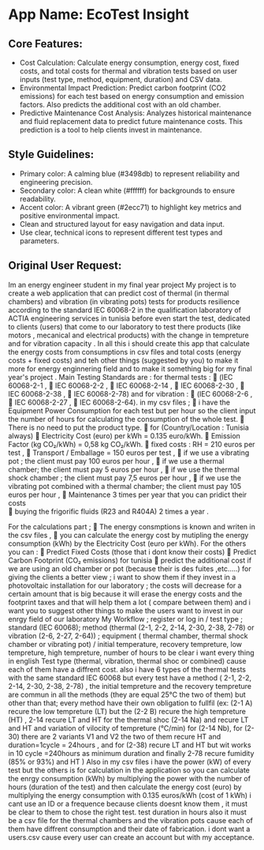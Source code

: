 # **App Name**: EcoTest Insight

## Core Features:

- Cost Calculation: Calculate energy consumption, energy cost, fixed costs, and total costs for thermal and vibration tests based on user inputs (test type, method, equipment, duration) and CSV data.
- Environmental Impact Prediction: Predict carbon footprint (CO2 emissions) for each test based on energy consumption and emission factors. Also predicts the additional cost with an old chamber.
- Predictive Maintenance Cost Analysis: Analyzes historical maintenance and fluid replacement data to predict future maintenance costs. This prediction is a tool to help clients invest in maintenance.

## Style Guidelines:

- Primary color: A calming blue (#3498db) to represent reliability and engineering precision.
- Secondary color: A clean white (#ffffff) for backgrounds to ensure readability.
- Accent color: A vibrant green (#2ecc71) to highlight key metrics and positive environmental impact.
- Clean and structured layout for easy navigation and data input.
- Use clear, technical icons to represent different test types and parameters.

## Original User Request:
Im an energy engineer student in my final year project My project is to create a web application that can predict cost of thermal (in thermal chambers) and vibration (in vibrating pots) tests for products resilience according to the standard IEC 60068-2 in the qualification laboratory of ACTIA engineering services in tunisia before even start the test, dedicated to clients (users) that come to our laboratory to test there products (like motors , mecanical and electrical products) with the change in tempreture and for vibration capacity . In all this i should create this app that calculate the energy costs from consumptions in csv files and total costs (energy costs + fixed costs) and teh other things (suggested by you) to make it more for energy enginnering field and to make it something big for my final year's project .                                 Main Testing Standards are : 
for thermal tests :
	(IEC 60068-2-1 , 
	IEC 60068-2-2 , 
	IEC 60068-2-14 , 
	IEC 60068-2-30 , 
	IEC 60068-2-38 , 
	IEC 60068-2-78) 
and for vibration :
	(IEC 60068-2-6 , 
	IEC 60068-2-27 , 
	IEC 60068-2-64). 
in my csv files ; 
	i have the Equipment Power Consumption for each test but per hour so the client input the number of hours for calculating the consumption of the whole test. 
	There is no need to put the product type.
	for (Country/Location : Tunisia always) 
	Electricity Cost (euro) per kWh = 0.135 euro/kWh. 
	Emission Factor (kg CO₂/kWh) = 0,58 kg CO₂/kWh. 
	fixed costs : RH = 210 euros per test , 
	Transport / Emballage = 150 euros per test , 
	if we use a vibrating pot ; the client must pay 100 euros per hour , 
	if we use a thermal chamber; the client must pay 5 euros per hour , 
	if we use the thermal shock chamber ; the client must pay 7,5 euros per hour , 
	if we use the vibrating pot combined with a thermal chamber; the client must pay 105 euros per hour , 
	Maintenance 3 times per year that you can pridict their costs  
	buying the frigorific fluids (R23 and R404A) 2 times a year . 

For the calculations part ;
	The energy consmptions is known and writen in the csv files , 
	you can calculate the energy cost by mutipling the energy consumption (kWh) by the Electricity Cost (euro per kWh). 
For the others you can : 
	Predict Fixed Costs (those that i dont know their costs)
	Predict Carbon Footprint (CO₂ emissions) for tunisia 
	predict the additional cost if we are using an old chamber or pot (because their is des fuites ,etc.....) 
for giving the clients a better view ; i want to show them if they invest in a photovoltaic installation for our laboratory ; the costs will decrease for a certain amount that is big because it will erase the energy costs and the footprint taxes and that will help them a lot ( compare between them) and i want you to suggest other things to make the users want to invest in our enrgy field of our laboratory My Workflow ; register or log in / test type ; standard (IEC 60068); method (thermal (2-1, 2-2, 2-14, 2-30, 2-38, 2-78) or vibration (2-6, 2-27, 2-64)) ; equipment ( thermal chamber, thermal shock chamber or vibrating pot) / initial temperature, recovery tempreture, low tempreture, high tempreture, number of hours
 to be clear i want every thing in english Test type (thermal, vibration, thermal shoc or combined) cause each of them have a diffrent cost. also i have 6 types of the thermal tests with the same standard IEC 60068 but every test have a method ( 2-1, 2-2, 2-14, 2-30, 2-38, 2-78) , the initial tempreture and the recovery tempreture are commun in all the methods (they are equal 25°C the two of them) but other than that; every method have their own obligation to fullfil (ex: (2-1 A) recure the low tempreture (LT) but the (2-2 B) recure the high tempreture (HT) , 2-14 recure LT and HT for the thermal shoc (2-14 Na) and recure LT and HT and variation of vilocity of tempreture (°C/min) for (2-14 Nb), for (2-30) there are 2 variants V1 and V2 the two of them recure HT and duration=1cycle = 24hours , and for (2-38) recure LT and HT but wit works in 10 cycle =240hours as minimum duration and finally 2-78 recure fumidity (85% or 93%) and HT )
Also in my csv files i have the power (kW) of every test but the others is for calculation in the application so you can calculate the enrgy consumption (kWh) by multiplying the power with the number of hours (duration of the test) and then calculate the energy cost (euro) by multiplying the energy consumption with 0.135 euros/kWh (cost of 1 kWh) i cant use an ID or a frequence because clients doesnt know them , it must be clear to them to chose the right test. test duration in hours also it must be a csv file for the thermal chambers and the vibration pots cause each of them have diffrent consumption and their date of fabrication. i dont want a users.csv cause every user can create an account but with my acceptance.
  